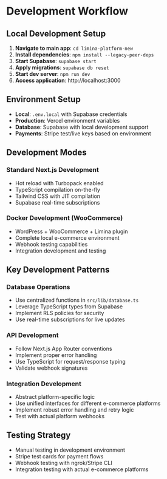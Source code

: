# Development Workflow

## Local Development Setup
1. **Navigate to main app**: `cd limina-platform-new`
2. **Install dependencies**: `npm install --legacy-peer-deps`
3. **Start Supabase**: `supabase start`
4. **Apply migrations**: `supabase db reset`
5. **Start dev server**: `npm run dev`
6. **Access application**: http://localhost:3000

## Environment Setup
- **Local**: `.env.local` with Supabase credentials
- **Production**: Vercel environment variables
- **Database**: Supabase with local development support
- **Payments**: Stripe test/live keys based on environment

## Development Modes

### Standard Next.js Development
- Hot reload with Turbopack enabled
- TypeScript compilation on-the-fly
- Tailwind CSS with JIT compilation
- Supabase real-time subscriptions

### Docker Development (WooCommerce)
- WordPress + WooCommerce + Limina plugin
- Complete local e-commerce environment
- Webhook testing capabilities
- Integration development and testing

## Key Development Patterns

### Database Operations
- Use centralized functions in `src/lib/database.ts`
- Leverage TypeScript types from Supabase
- Implement RLS policies for security
- Use real-time subscriptions for live updates

### API Development
- Follow Next.js App Router conventions
- Implement proper error handling
- Use TypeScript for request/response typing
- Validate webhook signatures

### Integration Development
- Abstract platform-specific logic
- Use unified interfaces for different e-commerce platforms
- Implement robust error handling and retry logic
- Test with actual platform webhooks

## Testing Strategy
- Manual testing in development environment
- Stripe test cards for payment flows
- Webhook testing with ngrok/Stripe CLI
- Integration testing with actual e-commerce platforms
